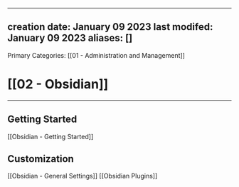 
---
creation date: January 09 2023
last modifed: January 09 2023
aliases: []
---
Primary Categories: [[01 - Administration and Management]]

# [[02 - Obsidian]]
***
## Getting Started
[[Obsidian - Getting Started]]

## Customization
[[Obsidian - General Settings]]
[[Obsidian Plugins]]
